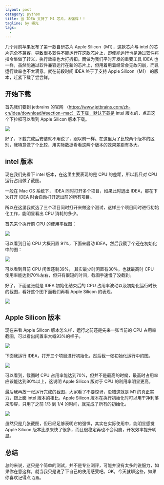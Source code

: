 ```yaml
---
layout: post
category: python
title: 当 IDEA 支持了 M1 芯片，太强悍！！
tagline: by 極光
tags:
  - 
---
```



几个月前苹果发布了第一款自研芯片 Apple Silicon（M1），这款芯片与 intel 的芯片完全不兼容，导致很多软件不能运行在这款芯片上，即使能运行也是通过软件将指令集做了转义，执行效率也大打折扣。而做为我们平时开发的重要工具 IDEA 也一样，虽然能通过软件兼容运行在新的芯片上，但用着用着经常会无故闪崩，而且运行效率也不太满意。就在前段时间 IDEA 终于了支持 Apple Silicon（M1） 的版本，赶紧下载了尝尝鲜。

<!--more-->

## 开始下载

首先我们要到 jetbrains 的官网 （https://www.jetbrains.com/zh-cn/idea/download/#section=mac）去下载，默认下载是 intel 版本的，点击这个下拉框可以看到 Apple Silicon 版本下载。

![](http://www.justdopython.com/assets/images/2021/01/m1_idea/0.png)

好了，下载完成后安装就不用说了，跟以前一样。在这里为了比较两个版本的区别，我特意做了个比较，用实际数据看看这两个版本的效果差距有多大。

## intel 版本

现在我们先看下 intel 版本，在这里主要表现的是 CPU 的差距，所以我只对 CPU 运行占用做了截图。

一般在 Mac OS 系统下， IDEA 同时打开多个项目，如果此时退出 IDEA，那在下次打开 IDEA 时会自动打开退出前的所有项目。

所以在这里我就选了三个项目同时打开来做这个测试，这样三个项目同时进行初始化工作，能明显看出 CPU 消耗的多少。

首先来个执行前 CPU 的使用率截图：

![](http://www.justdopython.com/assets/images/2021/01/m1_idea/5.png)

可以看到目前 CPU 大概闲置 91%，下面来启动 IDEA，然后我截了个还在初始化中的图：

![](http://www.justdopython.com/assets/images/2021/01/m1_idea/6.png)

可以看到目前 CPU 闲置还剩39%， 其实最少时闲置有30%，也就最高时 CPU 使用率能达到70%左右，但只有很短的时间，截图手速慢了没截到。

好了，下面这张就是 IDEA 初始化结束后的 CPU 占用率波动以及初始化运行时长的截图，看好这个图下面我们再看 Apple Silicon 的表现。

![](http://www.justdopython.com/assets/images/2021/01/m1_idea/7.png)

## Apple Silicon 版本

现在来看 Apple Silicon 版本怎么样，运行之前还是先来一张当前的 CPU 占用率截图，可以看出闲置率大概93%的样子。

![](http://www.justdopython.com/assets/images/2021/01/m1_idea/1.png)

下面我运行 IDEA，打开三个项目进行初始化，然后截一张初始化运行中的图。

![](http://www.justdopython.com/assets/images/2021/01/m1_idea/2.png)

可以看到，截图时 CPU 占用率能达到70%，但并不是最高的时候，最高时占用率应该能达到80%以上，这说明 Apple Silicon 版对于 CPU 的利用率明显更高。

最后我再放一张运行完成的截图，大家看了不要惊讶，没错这就是 M1 的真正实力，跟上面 intel 版本的相比，Apple Silicon 版本在执行初始化时可以用干净利落来形容，只用了之前 1/3 到 1/4 的时间，就完成了所有的初始化。

![](http://www.justdopython.com/assets/images/2021/01/m1_idea/3.png)

虽然只是几张截图，但已经足够表明它的强悍，其实在实际使用中，能明显感觉 Apple Silicon 版本比原来快了很多，而且很稳定再也不会闪崩，开发效率提升明显。

## 总结

总的来说，这只是个简单的测试，并不是专业测评，可能并没有太多的说服力，如果你在意这样，就当我只是说了下自己的使用感受吧。OK，今天就聊这些，如果你喜欢记得点 `在看`。
